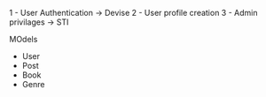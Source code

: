 1 - User Authentication -> Devise
2 - User profile creation
3 - Admin privilages  -> STI

MOdels
- User
- Post
- Book
- Genre
